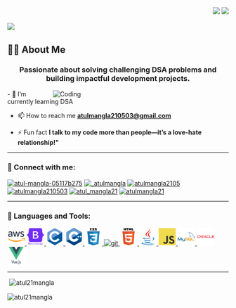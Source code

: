 <div align="right">
<a style="text-decoration: none" target="_blank"href="https://github.com/atul21mangla">
<img src="https://visitor-badge.laobi.icu/badge?page_id=Abhijeettttttt.Abhijeettttttt&left_color=gray&right_color=blue&left_text=Total%20Coders%20Visited">
</a>  
<a style="text-decoration: none" target="_blank" href="https://www.linkedin.com/in/atul-mangla-05117b275/" >
<img width="80"src="https://img.shields.io/badge/-Connect-blue?style=flat&logo=Linkedin&logoColor=white">
</a>
</div>

<br>

<img src="https://readme-typing-svg.herokuapp.com/?font=Roboto&weight=900&size=40=true&vCenter=true&width=500&height=70&duration=4000&color=B3B3B3&lines=Hi+There!+👋;+I'm+Atul+Mangla!;" />

   ## **👨‍💻 About Me**


<h3 align="center">Passionate about solving challenging DSA problems and building impactful development projects.</h3>
<img align="right" alt="Coding" width="400" src="https://encrypted-tbn0.gstatic.com/images?q=tbn:ANd9GcQlBH9o86T98lcxUm0S-ADPbyiOEyDBRwrCyg&s">
- 🌱 I’m currently learning DSA

- 📫 How to reach me **atulmangla210503@gmail.com**

- ⚡ Fun fact **I talk to my code more than people—it’s a love-hate relationship!"**
-----
<h3 align="left">🤝 Connect with me:</h3>
<p align="left">
<a href="https://linkedin.com/in/atul-mangla-05117b275" target="blank"><img align="center" src="https://raw.githubusercontent.com/rahuldkjain/github-profile-readme-generator/master/src/images/icons/Social/linked-in-alt.svg" alt="atul-mangla-05117b275" height="30" width="40" /></a>
<a href="https://instagram.com/_atulmangla" target="blank"><img align="center" src="https://raw.githubusercontent.com/rahuldkjain/github-profile-readme-generator/master/src/images/icons/Social/instagram.svg" alt="_atulmangla" height="30" width="40" /></a>
<a href="https://www.codechef.com/users/atulmangla2105" target="blank"><img align="center" src="https://cdn.jsdelivr.net/npm/simple-icons@3.1.0/icons/codechef.svg" alt="atulmangla2105" height="30" width="40" /></a>
<a href="https://www.hackerrank.com/atulmangla210503" target="blank"><img align="center" src="https://raw.githubusercontent.com/rahuldkjain/github-profile-readme-generator/master/src/images/icons/Social/hackerrank.svg" alt="atulmangla210503" height="30" width="40" /></a>
<a href="https://www.leetcode.com/atul_mangla21" target="blank"><img align="center" src="https://raw.githubusercontent.com/rahuldkjain/github-profile-readme-generator/master/src/images/icons/Social/leet-code.svg" alt="atul_mangla21" height="30" width="40" /></a>
<a href="https://auth.geeksforgeeks.org/user/atulmangla21" target="blank"><img align="center" src="https://raw.githubusercontent.com/rahuldkjain/github-profile-readme-generator/master/src/images/icons/Social/geeks-for-geeks.svg" alt="atulmangla21" height="30" width="40" /></a>
</p>

-----
<h3 align="left">🌟 Languages and Tools:</h3>
<p align="left"> <a href="https://aws.amazon.com" target="_blank" rel="noreferrer"> <img src="https://raw.githubusercontent.com/devicons/devicon/master/icons/amazonwebservices/amazonwebservices-original-wordmark.svg" alt="aws" width="40" height="40"/> </a> <a href="https://getbootstrap.com" target="_blank" rel="noreferrer"> <img src="https://raw.githubusercontent.com/devicons/devicon/master/icons/bootstrap/bootstrap-plain-wordmark.svg" alt="bootstrap" width="40" height="40"/> </a> <a href="https://www.cprogramming.com/" target="_blank" rel="noreferrer"> <img src="https://raw.githubusercontent.com/devicons/devicon/master/icons/c/c-original.svg" alt="c" width="40" height="40"/> </a> <a href="https://www.w3schools.com/cpp/" target="_blank" rel="noreferrer"> <img src="https://raw.githubusercontent.com/devicons/devicon/master/icons/cplusplus/cplusplus-original.svg" alt="cplusplus" width="40" height="40"/> </a> <a href="https://www.w3schools.com/css/" target="_blank" rel="noreferrer"> <img src="https://raw.githubusercontent.com/devicons/devicon/master/icons/css3/css3-original-wordmark.svg" alt="css3" width="40" height="40"/> </a> <a href="https://git-scm.com/" target="_blank" rel="noreferrer"> <img src="https://www.vectorlogo.zone/logos/git-scm/git-scm-icon.svg" alt="git" width="40" height="40"/> </a> <a href="https://www.w3.org/html/" target="_blank" rel="noreferrer"> <img src="https://raw.githubusercontent.com/devicons/devicon/master/icons/html5/html5-original-wordmark.svg" alt="html5" width="40" height="40"/> </a> <a href="https://www.java.com" target="_blank" rel="noreferrer"> <img src="https://raw.githubusercontent.com/devicons/devicon/master/icons/java/java-original.svg" alt="java" width="40" height="40"/> </a> <a href="https://developer.mozilla.org/en-US/docs/Web/JavaScript" target="_blank" rel="noreferrer"> <img src="https://raw.githubusercontent.com/devicons/devicon/master/icons/javascript/javascript-original.svg" alt="javascript" width="40" height="40"/> </a> <a href="https://www.mysql.com/" target="_blank" rel="noreferrer"> <img src="https://raw.githubusercontent.com/devicons/devicon/master/icons/mysql/mysql-original-wordmark.svg" alt="mysql" width="40" height="40"/> </a> <a href="https://www.oracle.com/" target="_blank" rel="noreferrer"> <img src="https://raw.githubusercontent.com/devicons/devicon/master/icons/oracle/oracle-original.svg" alt="oracle" width="40" height="40"/> </a> <a href="https://vuejs.org/" target="_blank" rel="noreferrer"> <img src="https://raw.githubusercontent.com/devicons/devicon/master/icons/vuejs/vuejs-original-wordmark.svg" alt="vuejs" width="40" height="40"/> </a> </p>

------

<p>&nbsp;<img align="center" src="https://github-readme-stats.vercel.app/api?username=atul21mangla&show_icons=true&locale=en" alt="atul21mangla" /></p>

<p><img align="center" src="https://github-readme-streak-stats.herokuapp.com/?user=atul21mangla&" alt="atul21mangla" /></p>

